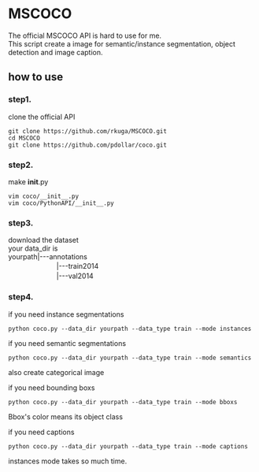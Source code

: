 # MSCOCO
The official MSCOCO API is hard to use for me.  
This script create a image for semantic/instance segmentation, object detection and image caption.  
  
## how to use
  
### step1.  
clone the official API

```
git clone https://github.com/rkuga/MSCOCO.git
cd MSCOCO
git clone https://github.com/pdollar/coco.git
```

### step2.  
make __init__.py    
```
vim coco/__init__.py
vim coco/PythonAPI/__init__.py
```

### step3.  
download the dataset<br>
your data_dir is<br>
yourpath|---annotations<br>
　　　　　　　|---train2014<br>
　　　　　　　|---val2014<br>
  
### step4.  
if you need instance segmentations
```
python coco.py --data_dir yourpath --data_type train --mode instances
```

 
if you need semantic segmentations
```
python coco.py --data_dir yourpath --data_type train --mode semantics
```
also create categorical image  
  
  
if you need bounding boxs
```
python coco.py --data_dir yourpath --data_type train --mode bboxs
```
Bbox's color means its object class  
  

if you need captions
```
python coco.py --data_dir yourpath --data_type train --mode captions
```
  
  
  

instances mode takes so much time.

